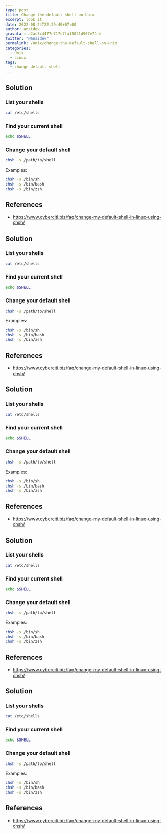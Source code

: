 ```yaml
---
type: post
title: Change the default shell on Unix
excerpt: look it
date: 2022-08-24T22:29:40+07:00
author: ansidev
gravatar: a2ac3c4477e717c7fa15041d907e71fd
twitter: "@ansidev"
permalink: /unix/change-the-default-shell-on-unix
categories:
  - Unix
  - Linux
tags:
  - change default shell
---
```


## Solution

### List your shells

```sh
cat /etc/shells
```

### Find your current shell

```sh
echo $SHELL
```

### Change your default shell

```sh
chsh -s /path/to/shell
```

Examples:
```sh
chsh -s /bin/sh
chsh -s /bin/bash
chsh -s /bin/zsh
```

## References

- https://www.cyberciti.biz/faq/change-my-default-shell-in-linux-using-chsh/

## Solution

### List your shells

```sh
cat /etc/shells
```

### Find your current shell

```sh
echo $SHELL
```

### Change your default shell

```sh
chsh -s /path/to/shell
```

Examples:
```sh
chsh -s /bin/sh
chsh -s /bin/bash
chsh -s /bin/zsh
```

## References

- https://www.cyberciti.biz/faq/change-my-default-shell-in-linux-using-chsh/


## Solution

### List your shells

```sh
cat /etc/shells
```

### Find your current shell

```sh
echo $SHELL
```

### Change your default shell

```sh
chsh -s /path/to/shell
```

Examples:
```sh
chsh -s /bin/sh
chsh -s /bin/bash
chsh -s /bin/zsh
```

## References

- https://www.cyberciti.biz/faq/change-my-default-shell-in-linux-using-chsh/


## Solution

### List your shells

```sh
cat /etc/shells
```

### Find your current shell

```sh
echo $SHELL
```

### Change your default shell

```sh
chsh -s /path/to/shell
```

Examples:
```sh
chsh -s /bin/sh
chsh -s /bin/bash
chsh -s /bin/zsh
```

## References

- https://www.cyberciti.biz/faq/change-my-default-shell-in-linux-using-chsh/


## Solution

### List your shells

```sh
cat /etc/shells
```

### Find your current shell

```sh
echo $SHELL
```

### Change your default shell

```sh
chsh -s /path/to/shell
```

Examples:
```sh
chsh -s /bin/sh
chsh -s /bin/bash
chsh -s /bin/zsh
```

## References

- https://www.cyberciti.biz/faq/change-my-default-shell-in-linux-using-chsh/

